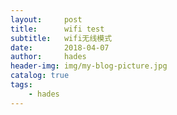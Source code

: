 ```yaml
---
layout:     post
title:      wifi test
subtitle:   wifi无线模式
date:       2018-04-07
author:     hades
header-img: img/my-blog-picture.jpg
catalog: true
tags:
    - hades
---
```

